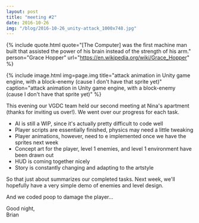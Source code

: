 ```yaml
---
layout: post
title: "meeting #2"
date: 2016-10-26
img: "/blog/2016-10-26_unity-attack_1000x748.jpg"
---
```


{% include quote.html
    quote="[The Computer] was the first machine man built that assisted the power of his brain instead of the strength of his arm."
    person="Grace Hopper"
    url="https://en.wikipedia.org/wiki/Grace_Hopper" %}

{% include image.html
    img=page.img
    title="attack animation in Unity game engine, with a block-enemy (cause I don't have that sprite yet)"
    caption="attack animation in Unity game engine, with a block-enemy (cause I don't have that sprite yet)" %}

This evening our VGDC team held our second meeting at Nina's apartment (thanks for inviting us over!). We went over our progress for each task.

* AI is still a WIP, since it's actually pretty difficult to code well
* Player scripts are essentially finished, physics may need a little tweaking
* Player animations, however, need to e implemented once we have the sprites next week
* Concept art for the player, level 1 enemies, and level 1 environment have been drawn out
* HUD is coming together nicely
* Story is constantly changing and adapting to the artstyle

So that just about summarizes our completed tasks. Next week, we'll hopefully have a very simple demo of enemies and level design.

And we coded poop to damage the player...

Good night,<br>
Brian
